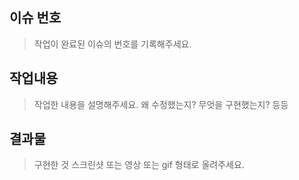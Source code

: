 ## 이슈 번호
> 작업이 완료된 이슈의 번호를 기록해주세요.

## 작업내용
> 작업한 내용을 설명해주세요. 왜 수정했는지? 무엇을 구현했는지? 등등

## 결과물
> 구현한 것 스크린샷 또는 영상 또는 gif 형태로 올려주세요.
